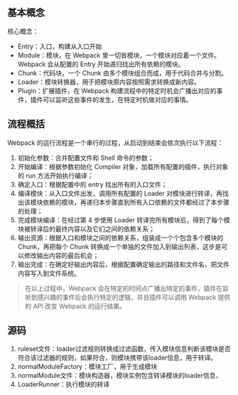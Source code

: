 ## 基本概念

核心概念：

-   Entry：入口，构建从入口开始
-   Module：模块，在 Webpack 里一切皆模块，一个模块对应着一个文件。Webpack 会从配置的 Entry 开始递归找出所有依赖的模块。
-   Chunk：代码块，一个 Chunk 由多个模块组合而成，用于代码合并与分割。
-   Loader：模块转换器，用于把模块原内容按照需求转换成新内容。
-   Plugin：扩展插件，在 Webpack 构建流程中的特定时机会广播出对应的事件，插件可以监听这些事件的发生，在特定时机做对应的事情。

## 流程概括

Webpack 的运行流程是一个串行的过程，从启动到结束会依次执行以下流程：

1. 初始化参数：合并配置文件和 Shell 命令的参数；
2. 开始编译：根据参数初始化 Compiler 对象，加载所有配置的插件，执行对象的 run 方法开始执行编译；
3. 确定入口：根据配置中的 entry 找出所有的入口文件；
4. 编译模块：从入口文件出发，调用所有配置的 Loader 对模块进行转译，再找出该模块依赖的模块，再递归本步骤直到所有入口依赖的文件都经过了本步骤的处理；
5. 完成模块编译：在经过第 4 步使用 Loader 转译完所有模块后，得到了每个模块被转译后的最终内容以及它们之间的依赖关系；
6. 输出资源：根据入口和模块之间的依赖关系，组装成一个个包含多个模块的 Chunk，再把每个 Chunk 转换成一个单独的文件加入到输出列表，这步是可以修改输出内容的最后机会；
7. 输出完成：在确定好输出内容后，根据配置确定输出的路径和文件名，把文件内容写入到文件系统。

> 在以上过程中，Webpack 会在特定的时间点广播出特定的事件，插件在监听到感兴趣的事件后会执行特定的逻辑，并且插件可以调用 Webpack 提供的 API 改变 Webpack 的运行结果。

## 源码

1. ruleset文件：loader过滤规则转换成过滤函数，传入模块信息判断该模块是否符合该过滤器的规则，如果符合，则模块携带该loader信息，用于转译。
2. normalModuleFactory：模块工厂，用于生成模块
3. normalModule文件：模块构造器，模块实例包含转译模块的loader信息，
4. LoaderRunner：执行模块的转译
